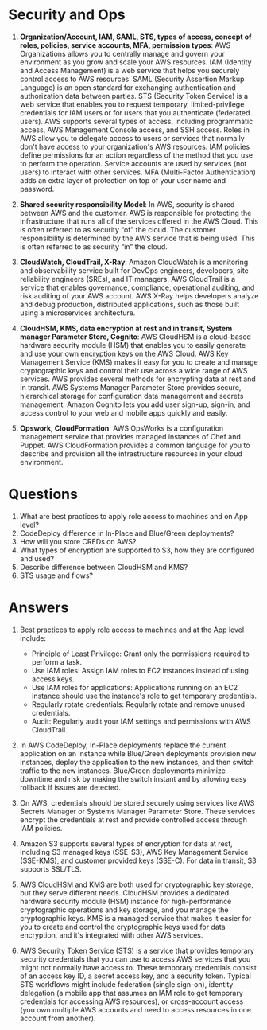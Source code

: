 # Security and Ops
1. **Organization/Account, IAM, SAML, STS, types of access, concept of roles, policies, service accounts, MFA, permission types**: AWS Organizations allows you to centrally manage and govern your environment as you grow and scale your AWS resources. IAM (Identity and Access Management) is a web service that helps you securely control access to AWS resources. SAML (Security Assertion Markup Language) is an open standard for exchanging authentication and authorization data between parties. STS (Security Token Service) is a web service that enables you to request temporary, limited-privilege credentials for IAM users or for users that you authenticate (federated users). AWS supports several types of access, including programmatic access, AWS Management Console access, and SSH access. Roles in AWS allow you to delegate access to users or services that normally don't have access to your organization's AWS resources. IAM policies define permissions for an action regardless of the method that you use to perform the operation. Service accounts are used by services (not users) to interact with other services. MFA (Multi-Factor Authentication) adds an extra layer of protection on top of your user name and password.

2. **Shared security responsibility Model**: In AWS, security is shared between AWS and the customer. AWS is responsible for protecting the infrastructure that runs all of the services offered in the AWS Cloud. This is often referred to as security “of” the cloud. The customer responsibility is determined by the AWS service that is being used. This is often referred to as security “in” the cloud.

3. **CloudWatch, CloudTrail, X-Ray**: Amazon CloudWatch is a monitoring and observability service built for DevOps engineers, developers, site reliability engineers (SREs), and IT managers. AWS CloudTrail is a service that enables governance, compliance, operational auditing, and risk auditing of your AWS account. AWS X-Ray helps developers analyze and debug production, distributed applications, such as those built using a microservices architecture.

4. **CloudHSM, KMS, data encryption at rest and in transit, System manager Parameter Store, Cognito**: AWS CloudHSM is a cloud-based hardware security module (HSM) that enables you to easily generate and use your own encryption keys on the AWS Cloud. AWS Key Management Service (KMS) makes it easy for you to create and manage cryptographic keys and control their use across a wide range of AWS services. AWS provides several methods for encrypting data at rest and in transit. AWS Systems Manager Parameter Store provides secure, hierarchical storage for configuration data management and secrets management. Amazon Cognito lets you add user sign-up, sign-in, and access control to your web and mobile apps quickly and easily.

5. **Opswork, CloudFormation**: AWS OpsWorks is a configuration management service that provides managed instances of Chef and Puppet. AWS CloudFormation provides a common language for you to describe and provision all the infrastructure resources in your cloud environment.
# Questions
1. What are best practices to apply role access to machines and on App level?
2. CodeDeploy difference in In-Place and Blue/Green deployments?
3. How will you store CREDs on AWS?
4. What types of encryption are supported to S3, how they are configured and used?
5. Describe difference between CloudHSM and KMS?
6. STS usage and flows?
# Answers
1. Best practices to apply role access to machines and at the App level include:
    - Principle of Least Privilege: Grant only the permissions required to perform a task.
    - Use IAM roles: Assign IAM roles to EC2 instances instead of using access keys.
    - Use IAM roles for applications: Applications running on an EC2 instance should use the instance's role to get temporary credentials.
    - Regularly rotate credentials: Regularly rotate and remove unused credentials.
    - Audit: Regularly audit your IAM settings and permissions with AWS CloudTrail.

2. In AWS CodeDeploy, In-Place deployments replace the current application on an instance while Blue/Green deployments provision new instances, deploy the application to the new instances, and then switch traffic to the new instances. Blue/Green deployments minimize downtime and risk by making the switch instant and by allowing easy rollback if issues are detected.

3. On AWS, credentials should be stored securely using services like AWS Secrets Manager or Systems Manager Parameter Store. These services encrypt the credentials at rest and provide controlled access through IAM policies.

4. Amazon S3 supports several types of encryption for data at rest, including S3 managed keys (SSE-S3), AWS Key Management Service (SSE-KMS), and customer provided keys (SSE-C). For data in transit, S3 supports SSL/TLS.

5. AWS CloudHSM and KMS are both used for cryptographic key storage, but they serve different needs. CloudHSM provides a dedicated hardware security module (HSM) instance for high-performance cryptographic operations and key storage, and you manage the cryptographic keys. KMS is a managed service that makes it easier for you to create and control the cryptographic keys used for data encryption, and it's integrated with other AWS services.

6. AWS Security Token Service (STS) is a service that provides temporary security credentials that you can use to access AWS services that you might not normally have access to. These temporary credentials consist of an access key ID, a secret access key, and a security token. Typical STS workflows might include federation (single sign-on), identity delegation (a mobile app that assumes an IAM role to get temporary credentials for accessing AWS resources), or cross-account access (you own multiple AWS accounts and need to access resources in one account from another).
